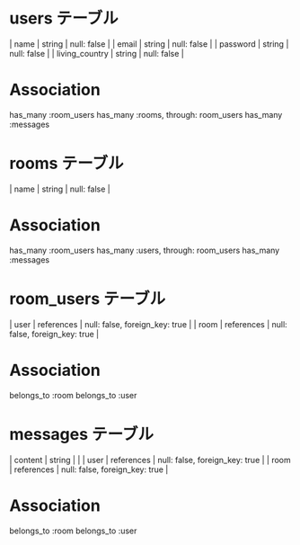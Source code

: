 
# users テーブル
| name     | string | null: false |
| email    | string | null: false |
| password | string | null: false |
| living_country | string | null: false |
# Association
has_many :room_users
has_many :rooms, through: room_users
has_many :messages

# rooms テーブル
| name   | string | null: false |
# Association
has_many :room_users
has_many :users, through: room_users
has_many :messages

# room_users テーブル
| user   | references | null: false, foreign_key: true |
| room   | references | null: false, foreign_key: true |
# Association
belongs_to :room
belongs_to :user

# messages テーブル
| content | string     |                                |
| user    | references | null: false, foreign_key: true |
| room    | references | null: false, foreign_key: true |
# Association
belongs_to :room
belongs_to :user